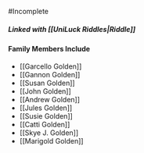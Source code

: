 #Incomplete 

##### Linked with [[UniLuck Riddles|Riddle]]

#### Family Members Include
- [[Garcello Golden]]
- [[Gannon Golden]]
- [[Susan Golden]]
- [[John Golden]]
- [[Andrew Golden]]
- [[Jules Golden]]
- [[Susie Golden]]
- [[Catti Golden]]
- [[Skye J. Golden]]
- [[Marigold Golden]]


